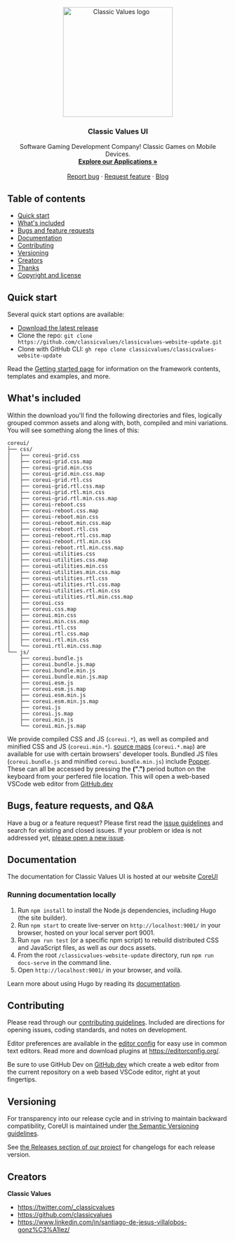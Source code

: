 <p align="center">
  <a href="https://classicvalues.dev">
    <img src="https://avatars.githubusercontent.com/u/71681815?s=400&u=d2fd084b77b464587cdf224deb1fb944f190d853&v=4" alt="Classic Values logo" width="250">
  </a>
</p>

<h3 align="center">Classic Values UI</h3>

<p align="center">
Software Gaming Development Company!
Classic Games on Mobile Devices.
    <br>
    <a href="https://classicvalues.dev/apps/"><strong>Explore our Applications »</strong></a>
    <br>
    <br>
        <a href="https://github.com/classicvalues/classicvalues-website-update/issues/new?assignees=&labels=&template=bug_report.md&title=">Report bug</a>
            ·
        <a href="https://github.com/classicvalues/classicvalues-website-update/issues/new?assignees=&labels=feature&template=feature_request.md&title=">Request feature</a>
            ·
        <a href="https://classicvalues.dev/./#^%/blog">Blog</a>
</p>

## Table of contents

- [Quick start](#quick-start)
- [What's included](#whats-included)
- [Bugs and feature requests](#bugs-and-feature-requests)
- [Documentation](#documentation)
- [Contributing](#contributing)
- [Versioning](#versioning)
- [Creators](#creators)
- [Thanks](#thanks)
- [Copyright and license](#copyright-and-license)

## Quick start

Several quick start options are available:

- [Download the latest release](https://github.com/classicvalues/classicvalues-website-update/archive/refs/tags/v1.0.1.zip)
- Clone the repo: `git clone https://github.com/classicvalues/classicvalues-website-update.git`
- Clone with GitHub CLI: `gh repo clone classicvalues/classicvalues-website-update`

Read the [Getting started page](https://coreui.io/docs/getting-started/introduction/) for information on the framework contents, templates and examples, and more.

## What's included

Within the download you'll find the following directories and files, logically grouped common assets and along with, both, compiled and mini variations. You will see something along the lines of this:

```text
coreui/
├── css/
│   ├── coreui-grid.css
│   ├── coreui-grid.css.map
│   ├── coreui-grid.min.css
│   ├── coreui-grid.min.css.map
│   ├── coreui-grid.rtl.css
│   ├── coreui-grid.rtl.css.map
│   ├── coreui-grid.rtl.min.css
│   ├── coreui-grid.rtl.min.css.map
│   ├── coreui-reboot.css
│   ├── coreui-reboot.css.map
│   ├── coreui-reboot.min.css
│   ├── coreui-reboot.min.css.map
│   ├── coreui-reboot.rtl.css
│   ├── coreui-reboot.rtl.css.map
│   ├── coreui-reboot.rtl.min.css
│   ├── coreui-reboot.rtl.min.css.map
│   ├── coreui-utilities.css
│   ├── coreui-utilities.css.map
│   ├── coreui-utilities.min.css
│   ├── coreui-utilities.min.css.map
│   ├── coreui-utilities.rtl.css
│   ├── coreui-utilities.rtl.css.map
│   ├── coreui-utilities.rtl.min.css
│   ├── coreui-utilities.rtl.min.css.map
│   ├── coreui.css
│   ├── coreui.css.map
│   ├── coreui.min.css
│   ├── coreui.min.css.map
│   ├── coreui.rtl.css
│   ├── coreui.rtl.css.map
│   ├── coreui.rtl.min.css
│   └── coreui.rtl.min.css.map
└── js/
    ├── coreui.bundle.js
    ├── coreui.bundle.js.map
    ├── coreui.bundle.min.js
    ├── coreui.bundle.min.js.map
    ├── coreui.esm.js
    ├── coreui.esm.js.map
    ├── coreui.esm.min.js
    ├── coreui.esm.min.js.map
    ├── coreui.js
    ├── coreui.js.map
    ├── coreui.min.js
    └── coreui.min.js.map
```

We provide compiled CSS and JS (`coreui.*`), as well as compiled and minified CSS and JS (`coreui.min.*`). [source maps](https://developers.google.com/web/tools/chrome-devtools/javascript/source-maps) (`coreui.*.map`) are available for use with certain browsers' developer tools. Bundled JS files (`coreui.bundle.js` and minified `coreui.bundle.min.js`) include [Popper](https://popper.js.org/). These can all be accessed by pressing the **(".")** period button on the keyboard from your perfered file location. This will open a web-based VSCode web editor from [GitHub.dev](https://github.dev/classicvalues/classicvalues-website-update/)

## Bugs, feature requests, and Q&A

Have a bug or a feature request? Please first read the [issue guidelines](https://github.com/classicvalues/classicvalues-website-update/blob/master/.github/CONTRIBUTING.md#using-the-issue-tracker) and search for existing and closed issues. If your problem or idea is not addressed yet, [please open a new issue](https://github.com/classicvalues/classicvalues-website-update/issues/new).

## Documentation

The documentation for Classic Values UI is hosted at our website [CoreUI](https://classicvalues.dev/./#^%/software/ui/#^%/)

### Running documentation locally

1. Run `npm install` to install the Node.js dependencies, including Hugo (the site builder).
2. Run `npm start` to create live-server on `http://localhost:9001/` in your browser, hosted on your local server port 9001.
3. Run `npm run test` (or a specific npm script) to rebuild distributed CSS and JavaScript files, as well as our docs assets.
4. From the root `/classicvalues-website-update` directory, run `npm run docs-serve` in the command line.
5. Open `http://localhost:9001/` in your browser, and voilà.

Learn more about using Hugo by reading its [documentation](https://gohugo.io/documentation/).

## Contributing

Please read through our [contributing guidelines](https://github.com/classicvalues/classicvalues-website-update/blob/master/.github/CONTRIBUTING.md). Included are directions for opening issues, coding standards, and notes on development.

Editor preferences are available in the [editor config](https://github.com/classicvalues/classicvalues-website-update/blob/master/.editorconfig) for easy use in common text editors. Read more and download plugins at <https://editorconfig.org/>.

Be sure to use GitHub Dev on [GitHub.dev](https://github.dev/classicvalues/classicvalues-website-update) which create a web editor from the current repository on a web based VSCode editor, right at yout fingertips.

## Versioning

For transparency into our release cycle and in striving to maintain backward compatibility, CoreUI is maintained under [the Semantic Versioning guidelines](http://semver.org/).

See [the Releases section of our project](https://github.com/classicvalues/classicvalues-website-update/releases) for changelogs for each release version.

## Creators

**Classic Values**

- <https://twitter.com/_classicvalues>
- <https://github.com/classicvalues>
- <https://www.linkedin.com/in/santiago-de-jesus-villalobos-gonz%C3%A1lez/>